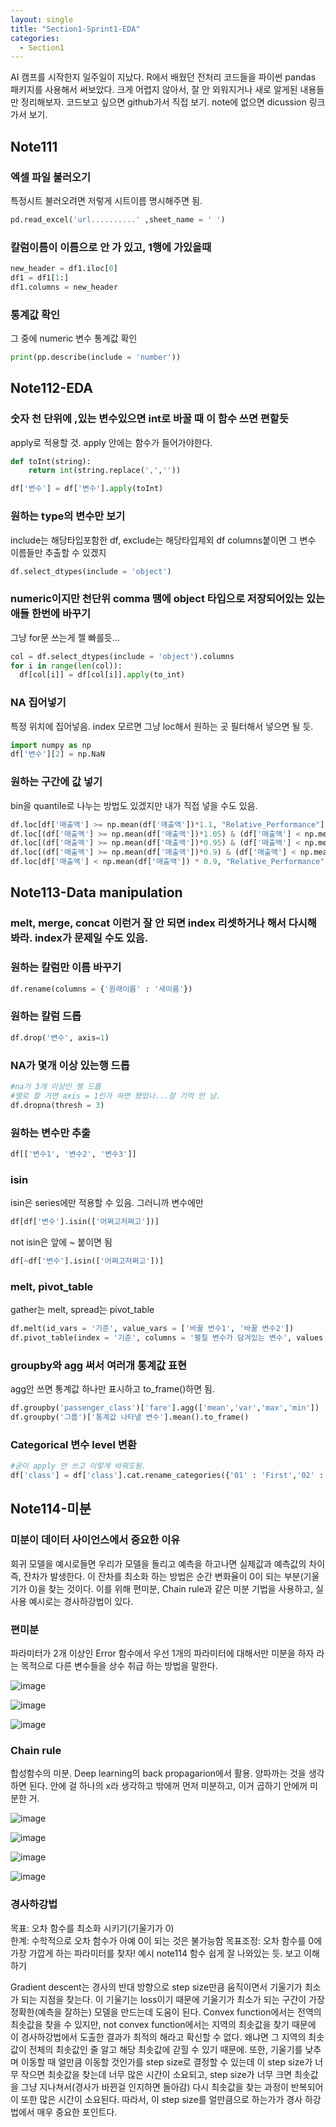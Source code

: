 ```yaml
---
layout: single
title: "Section1-Sprint1-EDA"
categories:
  - Section1
---
```


AI 캠프를 시작한지 일주일이 지났다.
R에서 배웠던 전처리 코드들을 파이썬 pandas 패키지를 사용해서 써보았다.
크게 어렵지 않아서, 잘 안 외워지거나 새로 알게된 내용들만 정리해보자.
코드보고 싶으면 github가서 직접 보기.
note에 없으면 dicussion 링크가서 보기.

## Note111
### 엑셀 파일 불러오기
특정시트 불러오려면 저렇게 시트이름 명시해주면 됨.
```python
pd.read_excel('url..........' ,sheet_name = ' ')
```

### 칼럼이름이 이름으로 안 가 있고, 1행에 가있을때
```python
new_header = df1.iloc[0]
df1 = df1[1:] 
df1.columns = new_header
```

### 통계값 확인
그 중에 numeric 변수 통계값 확인
```python
print(pp.describe(include = 'number'))
```
## Note112-EDA
### 숫자 천 단위에 ,있는 변수있으면 int로 바꿀 때 이 함수 쓰면 편할듯
apply로 적용할 것. apply 안에는 함수가 들어가야한다.

```python
def toInt(string):
    return int(string.replace(',',''))

df['변수'] = df['변수'].apply(toInt)
```

### 원하는 type의 변수만 보기
include는 해당타입포함한 df, exclude는 해당타입제외 df
columns붙이면 그 변수 이름들만 추출할 수 있겠지
```python
df.select_dtypes(include = 'object')
```

### numeric이지만 천단위 comma 땜에 object 타입으로 저장되어있는 있는 애들 한번에 바꾸기
그냥 for문 쓰는게 젤 빠를듯...

```python
col = df.select_dtypes(include = 'object').columns
for i in range(len(col)):
  df[col[i]] = df[col[i]].apply(to_int)
```

### NA 집어넣기
특정 위치에 집어넣음. index 모르면 그냥 loc해서 원하는 곳 필터해서 넣으면 될 듯.
```python
import numpy as np
df['변수'][2] = np.NaN
```

### 원하는 구간에 값 넣기
bin을 quantile로 나누는 방법도 있겠지만 내가 직접 넣을 수도 있음.

```python
df.loc[df['매출액'] >= np.mean(df['매출액'])*1.1, "Relative_Performance"] = "S"
df.loc[(df['매출액'] >= np.mean(df['매출액'])*1.05) & (df['매출액'] < np.mean(df['매출액']) * 1.1), "Relative_Performance"] = "A"
df.loc[(df['매출액'] >= np.mean(df['매출액'])*0.95) & (df['매출액'] < np.mean(df['매출액']) * 1.05), "Relative_Performance"] = "B"
df.loc[(df['매출액'] >= np.mean(df['매출액'])*0.9) & (df['매출액'] < np.mean(df['매출액']) * 0.95), "Relative_Performance"] = "C"
df.loc[df['매출액'] < np.mean(df['매출액']) * 0.9, "Relative_Performance"] = "D"
```

## Note113-Data manipulation
### melt, merge, concat 이런거 잘 안 되면 index 리셋하거나 해서 다시해봐라. index가 문제일 수도 있음.

### 원하는 칼럼만 이름 바꾸기
```python
df.rename(columns = {'원래이름' : '새이름'})
```

### 원하는 칼럼 드롭
```python
df.drop('변수', axis=1)
```

### NA가 몇개 이상 있는행 드롭
```python
#na가 3개 이상인 행 드롭
#열로 할 거면 axis = 1인가 하면 됐었나...잘 기억 안 남.
df.dropna(thresh = 3)
```

### 원하는 변수만 추출 
```python
df[['변수1', '변수2', '변수3']]
```

### isin
isin은 series에만 적용할 수 있음. 그러니까 변수에만
```python
df[df['변수'].isin(['어쩌고저쩌고'])] 
```
not isin은 앞에 ~ 붙이면 됨
```python
df[~df['변수'].isin(['어쩌고저쩌고'])]
```

### melt, pivot_table
gather는 melt, spread는 pivot_table
```python
df.melt(id_vars = '기준', value_vars = ['바꿀 변수1', '바꿀 변수2'])
df.pivot_table(index = '기준', columns = '펼칠 변수가 담겨있는 변수', values = '값')
```

### groupby와 agg 써서 여러개 통계값 표현
agg안 쓰면 통계값 하나만 표시하고 to_frame()하면 됨.
```python
df.groupby('passenger_class')['fare'].agg(['mean','var','max','min'])
df.groupby('그룹')['통계값 나타낼 변수'].mean().to_frame()
```

### Categorical 변수 level 변환
```python
#굳이 apply 안 쓰고 이렇게 바꿔도됨.
df['class'] = df['class'].cat.rename_categories({'01' : 'First','02' : 'Second','03' : 'Third'})
```

## Note114-미분
### 미분이 데이터 사이언스에서 중요한 이유
회귀 모델을 예시로들면 우리가 모델을 돌리고 예측을 하고나면 실제값과 예측값의 차이 즉, 잔차가 발생한다. 이 잔차를 최소화 하는 방법은 순간 변화율이 0이 되는 부분(기울기가 0)을 찾는 것이다.
이를 위해 편미분, Chain rule과 같은 미분 기법을 사용하고, 실사용 예시로는 경사하강법이 있다.

### 편미분
파라미터가 2개 이상인 Error 함수에서 우선 1개의 파라미터에 대해서만 미분을 하자 라는 목적으로 다른 변수들을 상수 취급 하는 방법을 말한다.

![image](https://user-images.githubusercontent.com/97672187/154600254-8ff4bf96-8c0b-414b-b3d4-c072132ce42c.png)

![image](https://user-images.githubusercontent.com/97672187/154600329-3e48e275-9f41-4b44-bfd4-0184fff00b37.png)

![image](https://user-images.githubusercontent.com/97672187/154600288-0d3f3c7d-223c-4cc7-ba2a-a1be85ae84d2.png)



### Chain rule
합성함수의 미분. Deep learning의 back propagarion에서 활용. 
양파까는 것을 생각하면 된다. 안에 걸 하나의 x라 생각하고 밖에꺼 먼저 미분하고, 이거 곱하기 안에꺼 미분한 거.

![image](https://user-images.githubusercontent.com/97672187/154600371-8a26702d-c77c-4cc7-9b15-3945f1930348.png)

![image](https://user-images.githubusercontent.com/97672187/154600404-530605ae-a1c1-4880-b286-1748321fea33.png)

![image](https://user-images.githubusercontent.com/97672187/154600423-dad2fbfc-c0b9-44b3-a362-bcfeab10ecc2.png)

![image](https://user-images.githubusercontent.com/97672187/154600438-ce556f92-0282-45ae-b126-595762b2c636.png)

### 경사하강법
목표: 오차 함수를 최소화 시키기(기울기가 0)  
한계: 수학적으로 오차 함수가 아예 0이 되는 것은 불가능함
목표조정: 오차 함수를 0에 가장 가깝게 하는 파라미터를 찾자!
예시 note114 함수 쉽게 잘 나와있는 듯. 보고 이해하기

Gradient descent는 경사의 반대 방향으로 step size만큼 움직이면서 기울기가 최소가 되는 지점을 찾는다. 이 기울기는 loss이기 때문에 기울기가 최소가 되는 구간이 가장 정확한(예측을 잘하는) 모델을 만드는데 도움이 된다. Convex function에서는 전역의 최솟값을 찾을 수 있지만, not convex function에서는 지역의 최솟값을 찾기 때문에 이 경사하강법에서 도출한 결과가 최적의 해라고 확신할 수 없다. 왜냐면 그 지역의 최솟값이 전체의 최솟값인 줄 알고 해당 최솟값에 갇힐 수 있기 때문에. 또한, 기울기를 낮추며 이동할 때 얼만큼 이동할 것인가를 step size로 결정할 수 있는데 이 step size가 너무 작으면 최솟값을 찾는데 너무 많은 시간이 소요되고, step size가 너무 크면 최솟값을 그냥 지나쳐서(경사가 바뀐걸 인지하면 돌아감) 다시 최솟값을 찾는 과정이 반복되어 이 또한 많은 시간이 소요된다. 따라서, 이 step size를 얼만큼으로 하는가가 경사 하강법에서 매우 중요한 포인트다.
